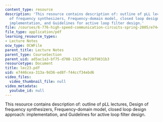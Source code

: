 ```yaml
---
content_type: resource
description: 'This resource contains description of: outline of pLL lectures, Design
  of frequency synthesizers, Frequency-domain model, closed loop design approach:
  implementation, and Guidelines for active loop filter design.'
file: /courses/6-776-high-speed-communication-circuits-spring-2005/e7446cea313a9d36ed8ff44ccf34ebd6_lec23.pdf
file_type: application/pdf
learning_resource_types:
- Lecture Notes
ocw_type: OCWFile
parent_title: Lecture Notes
parent_type: CourseSection
parent_uid: ad5ac1a3-bf75-d708-1325-0e728f9831b3
resourcetype: Document
title: lec23.pdf
uid: e7446cea-313a-9d36-ed8f-f44ccf34ebd6
video_files:
  video_thumbnail_file: null
video_metadata:
  youtube_id: null
---
```

This resource contains description of: outline of pLL lectures, Design of frequency synthesizers, Frequency-domain model, closed loop design approach: implementation, and Guidelines for active loop filter design.


